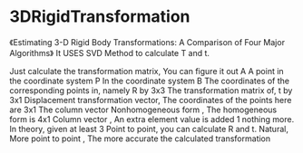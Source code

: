 # 3DRigidTransformation
《Estimating 3-D Rigid Body Transformations: A Comparison of Four Major Algorithms》
It USES SVD Method to calculate T and t.

Just calculate the transformation matrix, 
You can figure it out A A point in the coordinate system P In the coordinate system B The coordinates of the corresponding points in,
namely R by 3x3 The transformation matrix of, 
t by 3x1 Displacement transformation vector, 
The coordinates of the points here are 3x1 The column vector 
Nonhomogeneous form , The homogeneous form is 4x1 Column vector , An extra element value is added 1 nothing more. 
In theory, given at least 3 Point to point, you can calculate R and t. 
Natural, More point to point , The more accurate the calculated transformation 
